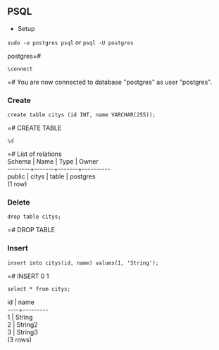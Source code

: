 ## PSQL

* Setup

`sudo -u postgres psql` or `psql -U postgres`

postgres=#

`\connect`

=# You are now connected to database "postgres" as user "postgres".

### Create

`create table citys (id INT, name VARCHAR(255));`

=# CREATE TABLE

`\d`

=# List of relations  
Schema | Name  | Type  |  Owner  
--------+-------+-------+----------  
 public | citys | table | postgres  
(1 row)

### Delete

`drop table citys;`

=# DROP TABLE

### Insert

`insert into citys(id, name) values(1, 'String');`

=# INSERT 0 1

`select * from citys;`

 id |  name   
----+---------  
  1 | String  
  2 | String2  
  3 | String3  
(3 rows)
